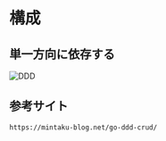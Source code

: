 # 構成

## 単一方向に依存する

![DDD](https://i0.wp.com/mintaku-blog.net/mintaku/wp-content/uploads/2020/07/5.png?w=1600&ssl=1)

## 参考サイト

`https://mintaku-blog.net/go-ddd-crud/`
